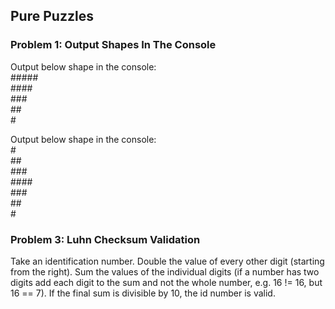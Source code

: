 ## Pure Puzzles

### Problem 1: Output Shapes In The Console

Output below shape in the console: <br>
\#####<br>
\####<br>
\###<br>
\##<br>
\#<br>

Output below shape in the console: <br>
\#<br>
\##<br>
\###<br>
\####<br>
\###<br>
\##<br>
\#<br>

### Problem 3: Luhn Checksum Validation
Take an identification number. Double the value of every other digit (starting from the right). Sum the values of the individual digits (if a number has two digits add each digit to the sum and not the whole number, e.g. 16 != 16, but 16 == 7). If the final sum is divisible by 10, the id number is valid.